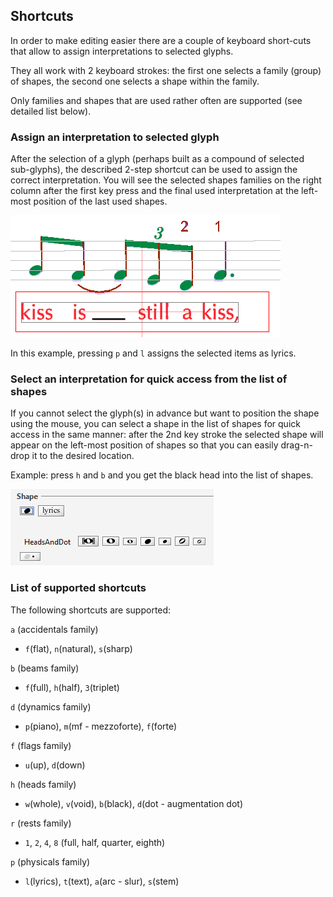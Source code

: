 ---
---
## Shortcuts

In order to make editing easier there are a couple of keyboard short-cuts that allow to assign
interpretations to selected glyphs.

They all work with 2 keyboard strokes:
the first one selects a family (group) of shapes, the second one selects a shape within the family.

Only families and shapes that are used rather often are supported (see detailed list below).

### Assign an interpretation to selected glyph

After the selection of a glyph (perhaps built as a compound of selected sub-glyphs),
the described 2-step shortcut can be used to assign the correct interpretation.
You will see the selected shapes families on the right column after the first key press
and the final used interpretation at the left-most position of the last used shapes.

![](../assets/select_lyrics.png)

In this example, pressing `p` and `l` assigns the selected items as lyrics.

### Select an interpretation for quick access from the list of shapes

If you cannot select the glyph(s) in advance but want to position the shape using the mouse,
you can select a shape in the list of shapes for quick access in the same manner:
after the 2nd key stroke the selected shape will appear on the left-most position of shapes
so that you can easily drag-n-drop it to the desired location.

Example: press `h` and `b` and you get the black head into the list of shapes.

![](../assets/short-cut-head-black.png)

### List of supported shortcuts

The following shortcuts are supported:

`a` (accidentals family)

* `f`(flat), `n`(natural), `s`(sharp)

`b` (beams family)

* `f`(full), `h`(half), `3`(triplet)

`d` (dynamics family)

* `p`(piano), `m`(mf - mezzoforte), `f`(forte)

`f` (flags family)

* `u`(up), `d`(down)

`h` (heads family)

* `w`(whole), `v`(void), `b`(black), `d`(dot - augmentation dot)

`r` (rests family)

* `1`, `2`, `4`, `8` (full, half, quarter, eighth)

`p` (physicals family)

* `l`(lyrics), `t`(text), `a`(arc - slur), `s`(stem)
